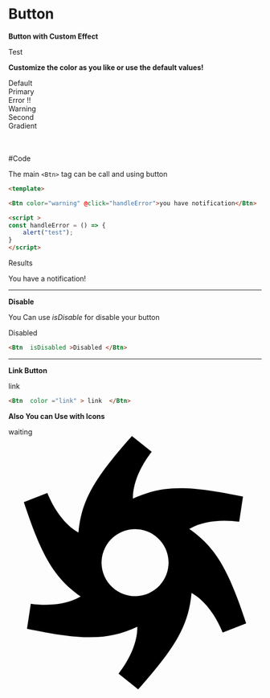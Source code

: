 # Button

<script >

import Btn from '../../../ui/src/components/button/Core.vue'; 
</script>

**Button with Custom Effect**

<div class="border-[1px] border-gray-300 p-6 rounded-lg shadow-inner bg-white flex justify-center items-center">
    <Btn color="default">Test</Btn>
</div>

**Customize the color as you like or use the default values!**
<Br/>

<div class="grid grid-cols-2 gap-4">
    <div class="border-[1px] border-gray-300 p-4 rounded-lg shadow-inner bg-white flex justify-center items-center">
        <Btn color="default" class="w-[125px]">Default</Btn>
    </div>
    <div class="border-[1px] border-gray-300 p-4 rounded-lg shadow-inner bg-white flex justify-center items-center">
        <Btn color="primary">Primary</Btn>
    </div>
    <div class="border-[1px] border-gray-300 p-4 rounded-lg shadow-inner bg-white flex justify-center items-center">
        <Btn color="error"> Error !!</Btn>
    </div>
    <div class="border-[1px] border-gray-300 p-4 rounded-lg shadow-inner bg-white flex justify-center items-center">
        <Btn color="warning">Warning</Btn>
    </div>
    <div class="border-[1px] border-gray-300 p-4 rounded-lg shadow-inner bg-white flex justify-center items-center">
        <Btn color="secondary">Second</Btn>
    </div>
    <div class="border-[1px] border-gray-300 p-4 rounded-lg shadow-inner bg-white flex justify-center items-center">
        <Btn color="gradient">Gradient</Btn>
    </div>
</div>
<Br/>
<Br/>

#Code 



The main `<Btn>` tag can be call and using button

```md
<template>

<Btn color="warning" @click="handleError">you have notification</Btn>

<script >
const handleError = () => {
    alert("test");
}
</script>
```
Results

<div class='border-[1px] border-gray-300 p-4 rounded-lg shadow-inner bg-white flex justify-center items-center'>
  <Btn color="warning" @click="handleError">You have a notification!</Btn>
</div>

<script setup>
const handleError = () => {
  alert("Test notification triggered!");
}
</script>

-----------------
**Disable**

You Can use   *isDisable*  for disable your button
<div class='border-[1px] border-gray-300 p-4 rounded-lg shadow-inner bg-white flex justify-center items-center'>

<Btn  isDisabled>Disabled </Btn>


</div>

```md
<Btn  isDisabled >Disabled </Btn>
```
---



**Link Button**
<div class='border-[1px] border-gray-300 p-4 rounded-lg shadow-inner bg-white flex justify-center items-center flex flex-row'>
<Btn  color ="link" > link  </Btn>

</div>

```md
<Btn  color ="link" > link  </Btn>


```


**Also You can Use with Icons**
<div class='border-[1px] border-gray-300 p-4 rounded-lg shadow-inner bg-white flex justify-center items-center flex flex-row'>
    <Btn color="secondary"> <!-- Use space-x-2 for spacing -->
        <span>waiting</span>
        <div class="scale-50">
        <svg class="animate-spin" role="img" viewBox="0 0 24 24" xmlns="http://www.w3.org/2000/svg">
            <path d="M11.71 0C8.24 3.9 6.92 6 6.64 9.14c-.01-.01-.03-.01-.04-.02-1.28-.73-2.3-2.22-2.91-3.73l-2.23.87c1.64 4.95 2.81 7.13 5.39 8.94-.02.01-.03.02-.05.03-1.27.74-3.07.89-4.68.66l-.36 2.37c5.11 1.06 7.59 1.15 10.46-.19v.06c0 1.47-.77 3.09-1.78 4.38L12.3 24c3.46-3.89 4.78-5.99 5.06-9.13.02.01.03.01.05.02 1.27.73 2.29 2.21 2.9 3.73l2.23-.87c-1.64-4.95-2.8-7.14-5.39-8.95.02-.01.03-.02.05-.03 1.27-.74 3.07-.88 4.68-.65l.36-2.38c-5.1-1.06-7.58-1.14-10.44.19v-.06c0-1.47.77-3.09 1.78-4.38L11.71 0zm.19 8.82a3.181 3.181 0 0 1 3.28 3.07 3.181 3.181 0 0 1-3.07 3.28 3.181 3.181 0 0 1-3.28-3.07 3.181 3.181 0 0 1 3.07-3.28z"/>
</svg>
</div>
</Btn>
</div>

<br/>